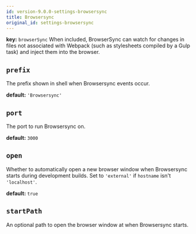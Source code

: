 ```yaml
---
id: version-9.0.0-settings-browsersync
title: Browsersync
original_id: settings-browsersync
---
```


**key:** `browserSync`
When included, BrowserSync can watch for changes in files not associated with Webpack (such as stylesheets compiled by a Gulp task) and inject them into the browser.

## `prefix`
The prefix shown in shell when Browsersync events occur.

**default:**
`'Browsersync'`

## `port`
The port to run Browsersync on.

**default:**
`3000`

## `open`
Whether to automatically open a new browser window when Browsersync starts during development builds. Set to `'external'` if `hostname` isn't `'localhost'`.

**default:**
`true`

## `startPath`
An optional path to open the browser window at when Browsersync starts.
